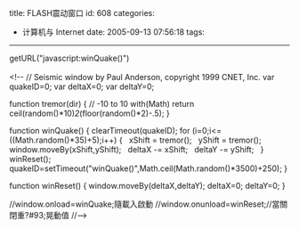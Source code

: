 title: FLASH震动窗口
id: 608
categories:
  - 计算机与 Internet
date: 2005-09-13 07:56:18
tags:
---

<div id="msgcns!9697D6160EFEBC17!189" class="bvMsg"><div>getURL(&quot;javascript:winQuake()&quot;) </div>
<div> </div>
<div>&lt;!-- 
// Seismic window by Paul Anderson, copyright 1999 CNET, Inc. 
var quakeID=0; 
var deltaX=0; 
var deltaY=0; 

function tremor(dir) &#123; // -10 to 10 
with(Math) return ceil(random()*10)*2*(floor(random()*2)-.5); 
&#125; 

function winQuake() &#123; 
clearTimeout(quakeID); 
for (i=0;i&lt;=((Math.random()*35)+5);i++) &#123; 
  xShift = tremor(); 
  yShift = tremor(); 
  window.moveBy(xShift,yShift); 
  deltaX -= xShift; 
  deltaY -= yShift; 
  &#125; 
winReset(); 
quakeID=setTimeout(&quot;winQuake()&quot;,Math.ceil(Math.random()*3500)+250); 
&#125; 

function winReset() &#123; 
window.moveBy(deltaX,deltaY); 
deltaX=0; deltaY=0; 
&#125; 

//window.onload=winQuake;隨載入啟動 
//window.onunload=winReset;//當關閉重?#93;晃動值 
//--&gt;</div></div>